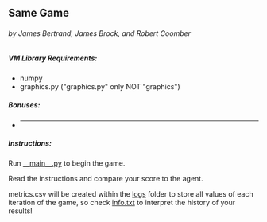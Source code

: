 ## Same Game
###### by James Bertrand, James Brock, and Robert Coomber

##### VM Library Requirements:
* numpy
* graphics.py ("graphics.py" only NOT "graphics")

##### Bonuses:
- _____

##### Instructions:

Run [\_\_main\_\_.py](__main__.py) to begin the game.

Read the instructions and compare your score to the agent.

metrics.csv will be created within the [logs](logs/) folder to store all values of each iteration of the game, so check [info.txt](logs/info.txt) to interpret the history of your results!